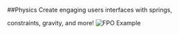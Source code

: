 ##Physics
Create engaging users interfaces with springs,

constraints, gravity, and more!
![FPO Example](images/fpo-editor3.png "FPO Example")
<!--<iframe src='http://learn-staging.famo.us/container/index.html?block=effects-scene&detail=false' scrolling='no' class='code-block'></iframe>-->
